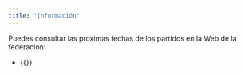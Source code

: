 ```yaml
---
title: "Información"
---
```


Puedes consultar las proximas fechas de los partidos en la Web de la federación:

-  {{<extlink text="Temporada 25/26" href="https://fibtenerife.com/competiciones-fibt/?_gl=1*1j303c2*_up*MQ..*_ga*MTQ2MDkwNDE3NS4xNzYxMzk4MjIz*_ga_TGNH8XF492*czE3NjEzOTgyMjIkbzEkZzAkdDE3NjEzOTgyMjIkajYwJGwwJGgw" icon="fa fa-external-link">}}



